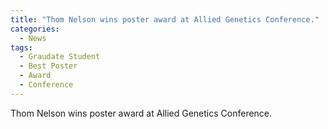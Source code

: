 ```yaml
---
title: "Thom Nelson wins poster award at Allied Genetics Conference."
categories:
  - News
tags:
  - Graudate Student	
  - Best Poster
  - Award
  - Conference
---
```


Thom Nelson wins poster award at Allied Genetics Conference.
